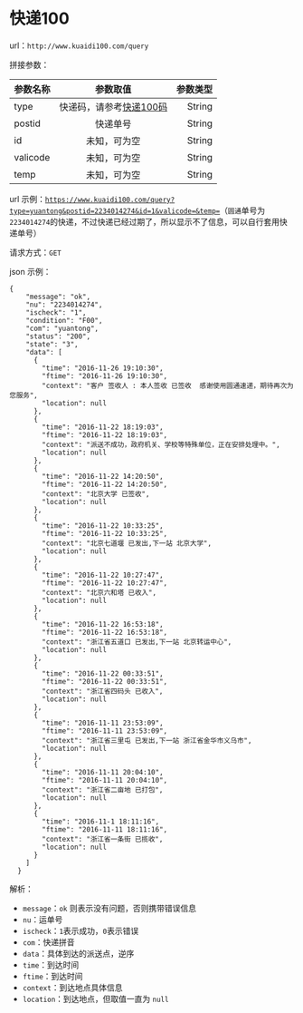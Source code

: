 # 快递100 #

url：`http://www.kuaidi100.com/query`

拼接参数：

| 参数名称        | 参数取值           | 参数类型  |
| ------------- |:-------------:| -----:|
| type      | 快递码，请参考[快递100码](https://github.com/jokermonn/-Api/blob/master/ExpressDelivery100Code.md) | String |
| postid      | 快递单号      |   String |
| id | 未知，可为空      |    String |
| valicode | 未知，可为空      |    String |
| temp | 未知，可为空      |    String |

url 示例：[`https://www.kuaidi100.com/query?type=yuantong&postid=2234014274&id=1&valicode=&temp=`](https://www.kuaidi100.com/query?type=yuantong&postid=2234014274&id=1&valicode=&temp=)（`圆通`单号为`2234014274`的快递，不过快递已经过期了，所以显示不了信息，可以自行套用快递单号）

请求方式：`GET`

json 示例：

	{
	    "message": "ok",
	    "nu": "2234014274",
	    "ischeck": "1",
	    "condition": "F00",
	    "com": "yuantong",
	    "status": "200",
	    "state": "3",
	    "data": [
	      {
	        "time": "2016-11-26 19:10:30",
	        "ftime": "2016-11-26 19:10:30",
	        "context": "客户 签收人 : 本人签收 已签收  感谢使用圆通速递，期待再次为您服务",
	        "location": null
	      },
	      {
	        "time": "2016-11-22 18:19:03",
	        "ftime": "2016-11-22 18:19:03",
	        "context": "派送不成功，政府机关、学校等特殊单位，正在安排处理中。",
	        "location": null
	      },
	      {
	        "time": "2016-11-22 14:20:50",
	        "ftime": "2016-11-22 14:20:50",
	        "context": "北京大学 已签收",
	        "location": null
	      },
	      {
	        "time": "2016-11-22 10:33:25",
	        "ftime": "2016-11-22 10:33:25",
	        "context": "北京七道堰 已发出,下一站 北京大学",
	        "location": null
	      },
	      {
	        "time": "2016-11-22 10:27:47",
	        "ftime": "2016-11-22 10:27:47",
	        "context": "北京六和塔 已收入",
	        "location": null
	      },
	      {
	        "time": "2016-11-22 16:53:18",
	        "ftime": "2016-11-22 16:53:18",
	        "context": "浙江省五道口 已发出,下一站 北京转运中心",
	        "location": null
	      },
	      {
	        "time": "2016-11-22 00:33:51",
	        "ftime": "2016-11-22 00:33:51",
	        "context": "浙江省四码头 已收入",
	        "location": null
	      },
	      {
	        "time": "2016-11-11 23:53:09",
	        "ftime": "2016-11-11 23:53:09",
	        "context": "浙江省三里屯 已发出,下一站 浙江省金华市义乌市",
	        "location": null
	      },
	      {
	        "time": "2016-11-11 20:04:10",
	        "ftime": "2016-11-11 20:04:10",
	        "context": "浙江省二亩地 已打包",
	        "location": null
	      },
	      {
	        "time": "2016-11-1 18:11:16",
	        "ftime": "2016-11-11 18:11:16",
	        "context": "浙江省一条街 已揽收",
	        "location": null
	      }
	    ]
	  }

解析：

- `message`：`ok` 则表示没有问题，否则携带错误信息
- `nu`：运单号
- `ischeck`：`1`表示成功，`0`表示错误
- `com`：快递拼音
- `data`：具体到达的派送点，逆序
- `time`：到达时间
- `ftime`：到达时间
- `context`：到达地点具体信息
- `location`：到达地点，但取值一直为 `null`